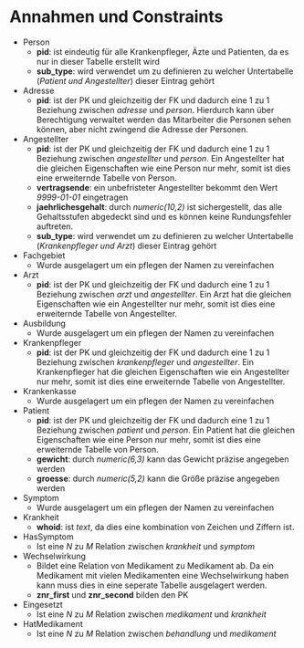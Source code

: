 # Annahmen und Constraints

- Person
    - **pid**: ist eindeutig für alle Krankenpfleger, Äzte und Patienten, da es nur in dieser Tabelle erstellt wird
    - **sub_type**: wird verwendet um zu definieren zu welcher Untertabelle (*Patient und Angestellter*) dieser Eintrag gehört
- Adresse
    - **pid**: ist der PK und gleichzeitig der FK und dadurch eine 1 zu 1 Beziehung zwischen *adresse* und *person*. Hierdurch kann über Berechtigung verwaltet werden das Mitarbeiter die Personen sehen können, aber nicht zwingend die Adresse der Personen.
- Angestellter
    - **pid**: ist der PK und gleichzeitig der FK und dadurch eine 1 zu 1 Beziehung zwischen *angestellter* und *person*. Ein Angestellter hat die gleichen Eigenschaften wie eine Person nur mehr, somit ist dies eine erweiternde Tabelle von Person.
    - **vertragsende**: ein unbefristeter Angestellter bekommt den Wert *9999-01-01* eingetragen
    - **jaehrlichesgehalt**: durch *numeric(10,2)* ist sichergestellt, das alle Gehaltsstufen abgedeckt sind und es können keine Rundungsfehler auftreten.
    - **sub_type**: wird verwendet um zu definieren zu welcher Untertabelle (*Krankenpfleger und Arzt*) dieser Eintrag gehört
- Fachgebiet
    - Wurde ausgelagert um ein pflegen der Namen zu vereinfachen
- Arzt
    - **pid**: ist der PK und gleichzeitig der FK und dadurch eine 1 zu 1 Beziehung zwischen *arzt* und *angestellter*. Ein Arzt hat die gleichen Eigenschaften wie ein Angestellter nur mehr, somit ist dies eine erweiternde Tabelle von Angestellter.
- Ausbildung
    - Wurde ausgelagert um ein pflegen der Namen zu vereinfachen
- Krankenpfleger
    - **pid**: ist der PK und gleichzeitig der FK und dadurch eine 1 zu 1 Beziehung zwischen *krankenpfleger* und *angestellter*. Ein Krankenpfleger hat die gleichen Eigenschaften wie ein Angestellter nur mehr, somit ist dies eine erweiternde Tabelle von Angestellter.
- Krankenkasse
    - Wurde ausgelagert um ein pflegen der Namen zu vereinfachen
- Patient
    - **pid**: ist der PK und gleichzeitig der FK und dadurch eine 1 zu 1 Beziehung zwischen *patient* und *person*. Ein Patient hat die gleichen Eigenschaften wie eine Person nur mehr, somit ist dies eine erweiternde Tabelle von Person.
    - **gewicht**: durch *numeric(6,3)* kann das Gewicht präzise angegeben werden
    - **groesse**: durch *numeric(5,2)* kann die Größe präzise angegeben werden
- Symptom
    - Wurde ausgelagert um ein pflegen der Namen zu vereinfachen
- Krankheit
    - **whoid**: ist *text*, da dies eine kombination von Zeichen und Ziffern ist.
- HasSymptom
    - Ist eine *N* zu *M* Relation zwischen *krankheit* und *symptom*
- Wechselwirkung
    - Bildet eine Relation von Medikament zu Medikament ab. Da ein Medikament mit vielen Medikamenten eine Wechselwirkung haben kann muss dies in eine seperate Tabelle ausgelagert werden.
    - **znr_first** und **znr_second** bilden den PK
- Eingesetzt
    - Ist eine *N* zu *M* Relation zwischen *medikament* und *krankheit*
- HatMedikament
    - Ist eine *N* zu *M* Relation zwischen *behandlung* und *medikament*